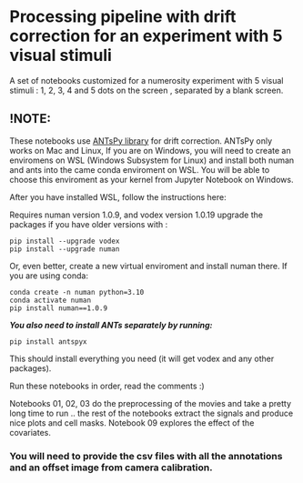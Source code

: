 # Processing pipeline with drift correction for an experiment with 5 visual stimuli
A set of notebooks customized for a numerosity experiment with 5 visual stimuli : 1, 2, 3, 4 and 5 dots on the screen , separated by a blank screen.

## !NOTE: 
These notebooks use [ANTsPy library](https://github.com/ANTsX/ANTsPy) for drift correction. 
ANTsPy only works on Mac and Linux,  If you are on Windows, 
you will need to create an enviromens on WSL (Windows Subsystem for Linux) 
and install both numan and ants into the came conda enviroment on WSL.
You will be able to choose this enviroment as your kernel from Jupyter Notebook on Windows.

After you have installed WSL, follow the instructions here:

Requires numan version 1.0.9, and vodex version 1.0.19
upgrade the packages if you have older versions with :
```
pip install --upgrade vodex
pip install --upgrade numan
```
Or, even better, create a new virtual enviroment and install numan there.
If you are using conda:
```
conda create -n numan python=3.10
conda activate numan
pip install numan==1.0.9
```
***You also need to install ANTs separately by running:***
```
pip install antspyx
```

This should install everything you need (it will get vodex and any other packages).


Run these notebooks in order, read the comments :)

Notebooks 01, 02, 03 do the preprocessing of the movies and take a pretty long time to run .. the rest of the notebooks extract the signals and produce nice plots and cell masks. 
Notebook 09 explores the effect of the covariates.

### You will need to provide the csv files with all the annotations and an offset image from camera calibration. 
